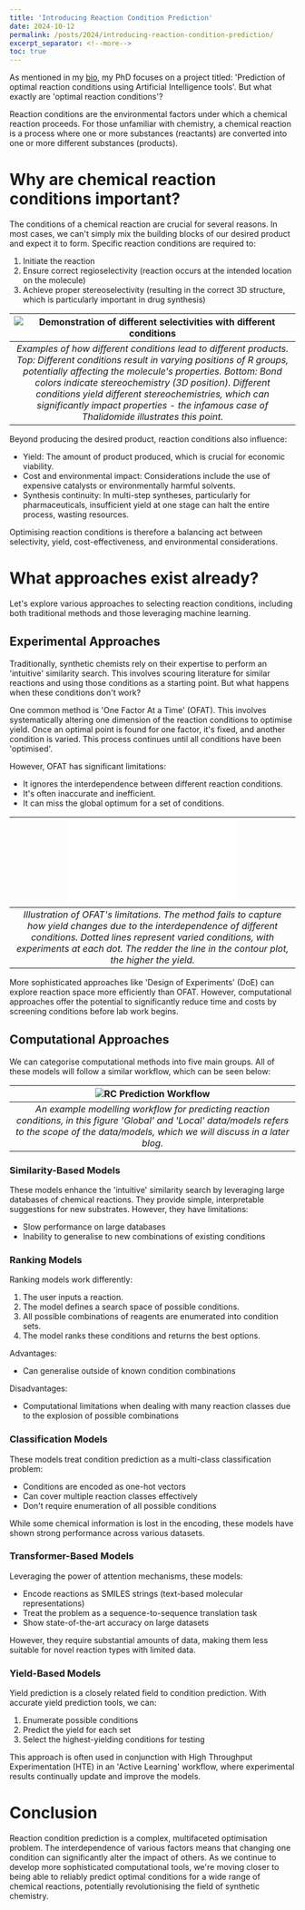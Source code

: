 ```yaml
---
title: 'Introducing Reaction Condition Prediction'
date: 2024-10-12
permalink: /posts/2024/introducing-reaction-condition-prediction/
excerpt_separator: <!--more-->
toc: true
---
```


As mentioned in my [bio](/about.html), my PhD focuses on a project titled: 'Prediction of optimal reaction conditions using Artificial Intelligence tools'. But what exactly are 'optimal reaction conditions'? 

<!--more-->

Reaction conditions are the environmental factors under which a chemical reaction proceeds. For those unfamiliar with chemistry, a chemical reaction is a process where one or more substances (reactants) are converted into one or more different substances (products).

# Why are chemical reaction conditions important? 
The conditions of a chemical reaction are crucial for several reasons. In most cases, we can't simply mix the building blocks of our desired product and expect it to form. Specific reaction conditions are required to:

1. Initiate the reaction
2. Ensure correct regioselectivity (reaction occurs at the intended location on the molecule)
3. Achieve proper stereoselectivity (resulting in the correct 3D structure, which is particularly important in drug synthesis)

|![Demonstration of different selectivities with different conditions](/images/blog/condition-based-selectivity.png)|
|:--:| 
| *Examples of how different conditions lead to different products. Top: Different conditions result in varying positions of R groups, potentially affecting the molecule's properties. Bottom: Bond colors indicate stereochemistry (3D position). Different conditions yield different stereochemistries, which can significantly impact properties - the infamous case of Thalidomide illustrates this point.* |

Beyond producing the desired product, reaction conditions also influence:

- Yield: The amount of product produced, which is crucial for economic viability.
- Cost and environmental impact: Considerations include the use of expensive catalysts or environmentally harmful solvents.
- Synthesis continuity: In multi-step syntheses, particularly for pharmaceuticals, insufficient yield at one stage can halt the entire process, wasting resources.

Optimising reaction conditions is therefore a balancing act between selectivity, yield, cost-effectiveness, and environmental considerations.

# What approaches exist already?
Let's explore various approaches to selecting reaction conditions, including both traditional methods and those leveraging machine learning.

## Experimental Approaches 
Traditionally, synthetic chemists rely on their expertise to perform an 'intuitive' similarity search. This involves scouring literature for similar reactions and using those conditions as a starting point. But what happens when these conditions don't work?

One common method is 'One Factor At a Time' (OFAT). This involves systematically altering one dimension of the reaction conditions to optimise yield. Once an optimal point is found for one factor, it's fixed, and another condition is varied. This process continues until all conditions have been 'optimised'.

However, OFAT has significant limitations:
- It ignores the interdependence between different reaction conditions.
- It's often inaccurate and inefficient.
- It can miss the global optimum for a set of conditions.

|![Downsides of OFAT](/images/blog/Intro-to-optimisation-OFAT.pdf)|
|:--:| 
| *Illustration of OFAT's limitations. The method fails to capture how yield changes due to the interdependence of different conditions. Dotted lines represent varied conditions, with experiments at each dot. The redder the line in the contour plot, the higher the yield.* |

More sophisticated approaches like 'Design of Experiments' (DoE) can explore reaction space more efficiently than OFAT. However, computational approaches offer the potential to significantly reduce time and costs by screening conditions before lab work begins.

## Computational Approaches
We can categorise computational methods into five main groups. All of these models will follow a similar workflow, which can be seen below:

|![RC Prediction Workflow](/images/blog/modelling-workflow.png)|
|:--:| 
| *An example modelling workflow for predicting reaction conditions, in this figure 'Global' and 'Local' data/models refers to the scope of the data/models, which we will discuss in a later blog.* |

### Similarity-Based Models
These models enhance the 'intuitive' similarity search by leveraging large databases of chemical reactions. They provide simple, interpretable suggestions for new substrates. However, they have limitations:
- Slow performance on large databases
- Inability to generalise to new combinations of existing conditions

### Ranking Models
Ranking models work differently:
1. The user inputs a reaction.
2. The model defines a search space of possible conditions.
3. All possible combinations of reagents are enumerated into condition sets.
4. The model ranks these conditions and returns the best options.

Advantages:
- Can generalise outside of known condition combinations

Disadvantages:
- Computational limitations when dealing with many reaction classes due to the explosion of possible combinations

### Classification Models
These models treat condition prediction as a multi-class classification problem:
- Conditions are encoded as one-hot vectors
- Can cover multiple reaction classes effectively
- Don't require enumeration of all possible conditions

While some chemical information is lost in the encoding, these models have shown strong performance across various datasets.

### Transformer-Based Models
Leveraging the power of attention mechanisms, these models:
- Encode reactions as SMILES strings (text-based molecular representations)
- Treat the problem as a sequence-to-sequence translation task
- Show state-of-the-art accuracy on large datasets

However, they require substantial amounts of data, making them less suitable for novel reaction types with limited data.

### Yield-Based Models
Yield prediction is a closely related field to condition prediction. With accurate yield prediction tools, we can:
1. Enumerate possible conditions
2. Predict the yield for each set
3. Select the highest-yielding conditions for testing

This approach is often used in conjunction with High Throughput Experimentation (HTE) in an 'Active Learning' workflow, where experimental results continually update and improve the models.

# Conclusion

Reaction condition prediction is a complex, multifaceted optimisation problem. The interdependence of various factors means that changing one condition can significantly alter the impact of others. As we continue to develop more sophisticated computational tools, we're moving closer to being able to reliably predict optimal conditions for a wide range of chemical reactions, potentially revolutionising the field of synthetic chemistry.